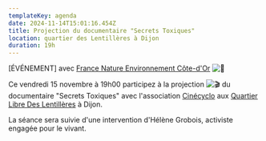 ```yaml
---
templateKey: agenda
date: 2024-11-14T15:01:16.454Z
title: Projection du documentaire "Secrets Toxiques"
location: quartier des Lentillères à Dijon
duration: 19h
---
```

<!--StartFragment-->

\[ÉVÉNEMENT] avec [France Nature Environnement Côte-d'Or](https://www.facebook.com/fnecotedor?__cft__%5B0%5D=AZVB3Kybzg4Uq4aVeBJpkU2dRaj81Wp6AFJWSjWwgiiO81u7iBAFTGjDqqajf0ARSwhwukeaTZs0hWoaTESfEt_UIbcmMJMF4R6m6C64dCaRT1Z9D4VpApqY4k2DSDbLRSxxJO9aHsjzrNcFWPEE0Dl_9eSVSs4-1ZDAwEXXoHSUxLNmlutM-7tGvsQlUFY-BzUnrACduKnjHepCo3BXVnODLuAXx3D3ESHfoRMOe0O3Rw&__tn__=-%5DK-R) ![🦔](https://static.xx.fbcdn.net/images/emoji.php/v9/t2c/1/16/1f994.png)

Ce vendredi 15 novembre à 19h00 participez à la projection ![🎬](https://static.xx.fbcdn.net/images/emoji.php/v9/t2d/1/16/1f3ac.png) du documentaire "Secrets Toxiques" avec l'association [Cinécyclo](https://www.facebook.com/@cinecyclo/?__cft__%5B0%5D=AZVB3Kybzg4Uq4aVeBJpkU2dRaj81Wp6AFJWSjWwgiiO81u7iBAFTGjDqqajf0ARSwhwukeaTZs0hWoaTESfEt_UIbcmMJMF4R6m6C64dCaRT1Z9D4VpApqY4k2DSDbLRSxxJO9aHsjzrNcFWPEE0Dl_9eSVSs4-1ZDAwEXXoHSUxLNmlutM-7tGvsQlUFY-BzUnrACduKnjHepCo3BXVnODLuAXx3D3ESHfoRMOe0O3Rw&__tn__=-%5DK-R) aux [Quartier Libre Des Lentillères](https://www.facebook.com/quartierdeslentilleres?__cft__%5B0%5D=AZVB3Kybzg4Uq4aVeBJpkU2dRaj81Wp6AFJWSjWwgiiO81u7iBAFTGjDqqajf0ARSwhwukeaTZs0hWoaTESfEt_UIbcmMJMF4R6m6C64dCaRT1Z9D4VpApqY4k2DSDbLRSxxJO9aHsjzrNcFWPEE0Dl_9eSVSs4-1ZDAwEXXoHSUxLNmlutM-7tGvsQlUFY-BzUnrACduKnjHepCo3BXVnODLuAXx3D3ESHfoRMOe0O3Rw&__tn__=-%5DK-R) à Dijon.

La séance sera suivie d'une intervention d'Hélène Grobois, activiste engagée pour le vivant.

<!--EndFragment-->